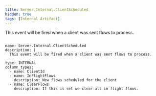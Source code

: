 ```yaml
---
title: Server.Internal.ClientScheduled
hidden: true
tags: [Internal Artifact]
---
```


This event will be fired when a client was sent flows to process.


<pre><code class="language-yaml">
name: Server.Internal.ClientScheduled
description: |
  This event will be fired when a client was sent flows to process.

type: INTERNAL
column_types:
  - name: ClientId
  - name: InFlightFlows
    description: New flows scheduled for the client
  - name: ClearFlows
    description: If this is set we clear all in flight flows.

</code></pre>

